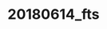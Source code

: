 # 20180614_fts

<html lang="ja">
 <head>
  <meta charset="UTF-8">

<style type="text/css">
    
    body { background: url(https://torokoid.github.io/fts/20180614_01.JPG) repeat-y top center fixed;  background-size:contain; "} 
    </head>
<body>
  
  </body>
</html>
